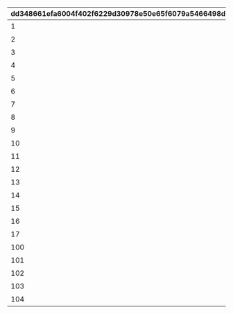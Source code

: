 |dd348661efa6004f402f6229d30978e50e65f6079a5466498dedbe3c14680b37|850f52886e775d4f47a7587d146a7aa25abc0ce32ef4610486077227288fe928|ffb95b4b0c612aa58829177f7cc3427bdd13e547dd3e55a70f81472c270e3f9a|0291693a878e74586926c1d80fb764090b1c2d32f82bacacccff16c9aca7eb88|
| --- | --- | --- | --- |
|1|ＨＰ|1|10000|
|2|物理攻撃力|1|10000|
|3|物理防御力|1|10000|
|4|魔法攻撃力|1|10000|
|5|魔法防御力|1|10000|
|6|物理クリティカル|1|10000|
|7|魔法クリティカル|1|10000|
|8|回避|0|1|
|9|ＨＰ吸収|0|1|
|10|ＨＰ自動回復|0|1|
|11|ＴＰ自動回復|0|1|
|12|物理貫通ダメージ|0|1|
|13|魔法貫通ダメージ|0|1|
|14|ＴＰ上昇|0|1|
|15|回復量上昇|0|1|
|16|ＴＰ消費軽減|0|1|
|17|命中|0|1|
|100|物理クリティカルダメージ|1|100|
|101|魔法クリティカルダメージ|1|100|
|102|物理与ダメージ|1|100|
|103|魔法与ダメージ|1|100|
|104|属性ボーナス|1|10000|